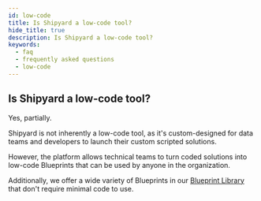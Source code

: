 ```yaml
---
id: low-code
title: Is Shipyard a low-code tool?
hide_title: true
description: Is Shipyard a low-code tool?
keywords:
  - faq
  - frequently asked questions
  - low-code
---
```


## Is Shipyard a low-code tool?

Yes, partially.

Shipyard is not inherently a low-code tool, as it's custom-designed for data teams and developers to launch their custom scripted solutions.

However, the platform allows technical teams to turn coded solutions into low-code Blueprints that can be used by anyone in the organization.

Additionally, we offer a wide variety of Blueprints in our [Blueprint Library](../reference/blueprints/blueprint-library/blueprint-library-overview.md) that don't require minimal code to use.